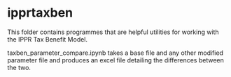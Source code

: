 # ipprtaxben

This folder contains programmes that are helpful utilities for working with the IPPR Tax Benefit Model.

taxben_parameter_compare.ipynb takes a base file and any other modified parameter file and produces an excel file detailing the differences between the two.
